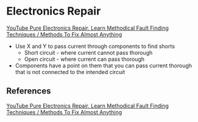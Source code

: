 # Electronics Repair

[YouTube Pure Electronics Repair. Learn Methodical Fault Finding Techniques / Methods To Fix Almost Anything](https://www.youtube.com/watch?v=wkAp5x3Z_gc)

- Use X and Y to pass current through components to find shorts
	- Short circuit - where current cannot pass thorough 
	- Open circuit  - where current can pass thorough
- Components have a point on them that you can pass current thorough that is not connected to the intended circuit  

## References

[YouTube Pure Electronics Repair. Learn Methodical Fault Finding Techniques / Methods To Fix Almost Anything](https://www.youtube.com/watch?v=wkAp5x3Z_gc)